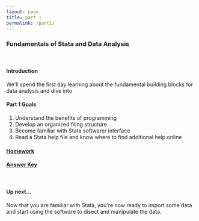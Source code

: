 ```yaml
---
layout: page
title: part 1
permalink: /part1/
---
```


### Fundamentals of Stata and Data Analysis   
<br>

#### Introduction   
We'll spend the first day learning about the fundamental building blocks for data analysis and dive into 


####  Part 1 Goals  
1. Understand the benefits of programming   
2. Develop an organized filing structure    
3. Become familiar with Stata software/ interface   
4. Read a Stata help file and know where to find additional help online   


####  [Homework](https://github.com/GeoCenter/StataTraining/blob/master/Day1/Homework/Day%201%20Homework%20-%20with%20answers2.docx)   <br>

#### [Answer Key](https://github.com/GeoCenter/StataTraining/blob/master/Day1/Homework/Day%201%20Homework%20Assignment.docx)         
<br>   

#### Up next...   
Now that you are familiar with Stata, you're now ready to import some data and start using the software to disect and manipulate the data.   
